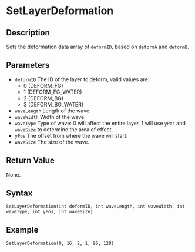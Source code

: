 # SetLayerDeformation

## Description
Sets the deformation data array of `deformID`, based on `deformA` and `deformB`.

## Parameters
- `deformID`
The ID of the layer to deform, valid values are:
    - 0 (DEFORM_FG)
    - 1 (DEFORM_FG_WATER)
    - 2 (DEFORM_BG)
    - 3 (DEFORM_BG_WATER)
- `waveLength`
Length of the wave.
- `waveWidth`
Width of the wave.
- `waveType`
Type of wave: 0 will affect the entire layer, 1 will use `yPos` and `waveSize` to determine the area of effect.
- `yPos`
The offset from where the wave will start.
- `waveSize`
The size of the wave.

## Return Value
None.

## Syntax
```
SetLayerDeformation(int deformID, int waveLength, int waveWidth, int waveType, int yPos, int waveSize)
```

## Example
```
SetLayerDeformation(0, 16, 2, 1, 96, 128)
```